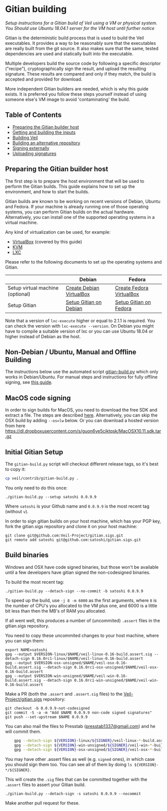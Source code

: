 Gitian building
================

*Setup instructions for a Gitian build of Veil using a VM or physical system.*
*You Should use Ubuntu 18.04.1 server for the VM host until further notice*

Gitian is the deterministic build process that is used to build the Veil
executables. It provides a way to be reasonably sure that the
executables are really built from the git source. It also makes sure that
the same, tested dependencies are used and statically built into the executable.

Multiple developers build the source code by following a specific descriptor
("recipe"), cryptographically sign the result, and upload the resulting signature.
These results are compared and only if they match, the build is accepted and provided
for download.

More independent Gitian builders are needed, which is why this guide exists.
It is preferred you follow these steps yourself instead of using someone else's
VM image to avoid 'contaminating' the build.

Table of Contents
------------------

- [Preparing the Gitian builder host](#preparing-the-gitian-builder-host)
- [Getting and building the inputs](#getting-and-building-the-inputs)
- [Building Veil](#building-bitcoin-core)
- [Building an alternative repository](#building-an-alternative-repository)
- [Signing externally](#signing-externally)
- [Uploading signatures](#uploading-signatures)

Preparing the Gitian builder host
---------------------------------

The first step is to prepare the host environment that will be used to perform the Gitian builds.
This guide explains how to set up the environment, and how to start the builds.

Gitian builds are known to be working on recent versions of Debian, Ubuntu and Fedora.
If your machine is already running one of those operating systems, you can perform Gitian builds on the actual hardware.
Alternatively, you can install one of the supported operating systems in a virtual machine.

Any kind of virtualization can be used, for example:
- [VirtualBox](https://www.virtualbox.org/) (covered by this guide)
- [KVM](http://www.linux-kvm.org/page/Main_Page)
- [LXC](https://linuxcontainers.org/)

Please refer to the following documents to set up the operating systems and Gitian.

|                                   | Debian                                                                             | Fedora                                                                             |
|-----------------------------------|------------------------------------------------------------------------------------|------------------------------------------------------------------------------------|
| Setup virtual machine (optional)  | [Create Debian VirtualBox](./gitian-building/gitian-building-create-vm-debian.md) | [Create Fedora VirtualBox](./gitian-building/gitian-building-create-vm-fedora.md) |
| Setup Gitian                      | [Setup Gitian on Debian](./gitian-building/gitian-building-setup-gitian-debian.md) | [Setup Gitian on Fedora](./gitian-building/gitian-building-setup-gitian-fedora.md) |

Note that a version of `lxc-execute` higher or equal to 2.1.1 is required.
You can check the version with `lxc-execute --version`.
On Debian you might have to compile a suitable version of lxc or you can use Ubuntu 18.04 or higher instead of Debian as the host.

Non-Debian / Ubuntu, Manual and Offline Building
------------------------------------------------
The instructions below use the automated script [gitian-build.py](https://github.com/Veil-Project/veil/blob/master/contrib/gitian-build.py) which only works in Debian/Ubuntu. For manual steps and instructions for fully offline signing, see [this guide](./gitian-building/gitian-building-manual.md).

MacOS code signing
------------------
In order to sign builds for MacOS, you need to download the free SDK and extract a file. The steps are described [here](./gitian-building/gitian-building-mac-os-sdk.md). Alternatively, you can skip the OSX build by adding `--os=lw` below. Or you can download a hosted version from here https://dl.dropboxusercontent.com/s/guon6ye5ciktqsk/MacOSX10.11.sdk.tar.gz

Initial Gitian Setup
--------------------
The `gitian-build.py` script will checkout different release tags, so it's best to copy it:

```bash
cp veil/contrib/gitian-build.py .
```

You only need to do this once:

```
./gitian-build.py --setup satoshi 0.0.9.9
```

Where `satoshi` is your Github name and `0.0.9.9` is the most recent tag (without `v`). 

In order to sign gitian builds on your host machine, which has your PGP key, fork the gitian.sigs repository and clone it on your host machine:

```
git clone git@github.com:Veil-Project/gitian.sigs.git
git remote add satoshi git@github.com:satoshi/gitian.sigs.git
```

Build binaries
-----------------------------
Windows and OSX have code signed binaries, but those won't be available until a few developers have gitian signed the non-codesigned binaries.

To build the most recent tag:

 `./gitian-build.py --detach-sign --no-commit -b satoshi 0.0.9.9`

To speed up the build, use `-j 8 -m 6000` as the first arguments, where `8` is the number of CPU's you allocated to the VM plus one, and 6000 is a little bit less than then the MB's of RAM you allocated.

If all went well, this produces a number of (uncommited) `.assert` files in the gitian.sigs repository.

You need to copy these uncommited changes to your host machine, where you can sign them:

```
export NAME=satoshi
gpg --output $VERSION-linux/$NAME/veil-linux-0.16-build.assert.sig --detach-sign 0.16.0rc1-linux/$NAME/veil-linux-0.16-build.assert 
gpg --output $VERSION-osx-unsigned/$NAME/veil-osx-0.16-build.assert.sig --detach-sign 0.16.0rc1-osx-unsigned/$NAME/veil-osx-0.16-build.assert 
gpg --output $VERSION-win-unsigned/$NAME/veil-win-0.16-build.assert.sig --detach-sign 0.16.0rc1-win-unsigned/$NAME/veil-win-0.16-build.assert 
```

Make a PR (both the `.assert` and `.assert.sig` files) to the
[Veil-Project/gitian.sigs](https://github.com/Veil-Project/gitian.sigs/) repository:

```
git checkout -b 0.0.9.9-not-codesigned
git commit -S -a -m "Add $NAME 0.0.9.9 non-code signed signatures"
git push --set-upstream $NAME 0.0.9.9
```

You can also mail the files to Presstab (presstab1337@gmail.com) and he will commit them.

```bash
    gpg --detach-sign ${VERSION}-linux/${SIGNER}/veil-linux-*-build.assert
    gpg --detach-sign ${VERSION}-win-unsigned/${SIGNER}/veil-win-*-build.assert
    gpg --detach-sign ${VERSION}-osx-unsigned/${SIGNER}/veil-osx-*-build.assert
```

You may have other .assert files as well (e.g. `signed` ones), in which case you should sign them too. You can see all of them by doing `ls ${VERSION}-*/${SIGNER}`.

This will create the `.sig` files that can be committed together with the `.assert` files to assert your
Gitian build.


 `./gitian-build.py --detach-sign -s satoshi 0.0.9.9 --nocommit`

Make another pull request for these.
